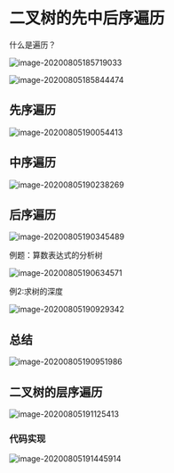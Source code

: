 # 二叉树的先中后序遍历

什么是遍历？

![image-20200805185719033](https://cdn.jsdelivr.net/gh/KimYangOfCat/MyPicStorage/2021-CSPostgraduate-408/20200810013609.jpg)

![image-20200805185844474](https://cdn.jsdelivr.net/gh/KimYangOfCat/MyPicStorage/2021-CSPostgraduate-408/20200810013613.jpg)

## 先序遍历

![image-20200805190054413](https://cdn.jsdelivr.net/gh/KimYangOfCat/MyPicStorage/2021-CSPostgraduate-408/20200810013618.jpg)

## 中序遍历

![image-20200805190238269](https://cdn.jsdelivr.net/gh/KimYangOfCat/MyPicStorage/2021-CSPostgraduate-408/20200810013622.jpg)

## 后序遍历

![image-20200805190345489](https://cdn.jsdelivr.net/gh/KimYangOfCat/MyPicStorage/2021-CSPostgraduate-408/20200810013630.jpg)

例题：算数表达式的分析树

![image-20200805190634571](https://cdn.jsdelivr.net/gh/KimYangOfCat/MyPicStorage/2021-CSPostgraduate-408/20200810013648.jpg)

例2:求树的深度

![image-20200805190929342](https://cdn.jsdelivr.net/gh/KimYangOfCat/MyPicStorage/2021-CSPostgraduate-408/20200810013652.jpg)

## 总结

![image-20200805190951986](https://cdn.jsdelivr.net/gh/KimYangOfCat/MyPicStorage/2021-CSPostgraduate-408/20200810013657.jpg)

## 二叉树的层序遍历

![image-20200805191125413](https://cdn.jsdelivr.net/gh/KimYangOfCat/MyPicStorage/2021-CSPostgraduate-408/20200810013702.jpg)

### 代码实现

![image-20200805191445914](https://tva1.sinaimg.cn/large/007S8ZIlly1ghg5f1pfwcj31ju0u04qq.jpg)